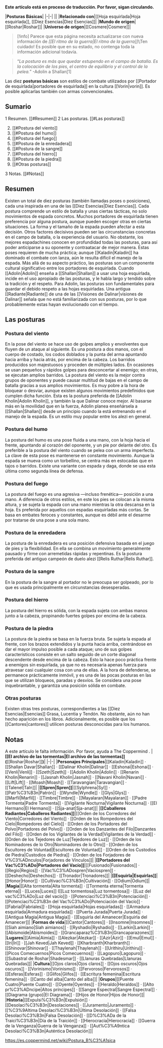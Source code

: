 **Este artículo está en proceso de traducción. Por favor, sigan circulando.**


|**Posturas Básicas**|
|-|-|
||
|**Relacionado con**|[[Hoja esquirlada\|Hoja esquirlada]], [[Diez Esencias\|Diez Esencias]]|
|**Mundo de origen**|[[Roshar\|Roshar]]|
|**Universo de origen**|[[Cosmere\|Cosmere]]|

> [!info] Parece que esta página necesita actualizarse con nueva información de *[[El ritmo de la guerra\|El ritmo de la guerra]]*!¡Ten cuidado! Es posible que en su estado, no contenga toda la información adicional todavía.

>“*La postura es más que quedar estupendo en el campo de batalla. Es la colocación de los pies, el centro de equilibrio y el control de la pelea.*”
\-Adolin a Shallan[1]


Las diez **posturas básicas** son estilos de combate utilizados por [[Portador de esquirlada\|portadores de esquirlada]] en la cultura [[Vorin\|vorin]]. Es posible aplicarlas también con armas convencionales.

## Sumario

1 Resumen. [[#Resumen]] 
2 Las posturas. [[#Las posturas]] 

2. [[#Postura del viento]] 
2. [[#Postura del humo]] 
2. [[#Postura del fuego]] 
2. [[#Postura de la enredadera]] 
2. [[#Postura de la sangre]] 
2. [[#Postura del hierro]] 
2. [[#Postura de la piedra]] 
2. [[#Otras posturas]] 


3 Notas. [[#Notas]] 


## Resumen
Existen un total de diez posturas (también llamadas poses o posiciones), cada una inspirada en una de las [[Diez Esencias\|Diez Esencias]]. Cada postura comprende un estilo de batalla y unas ciertas tácticas, no solo movimientos de espada concretos.
Muchos portadores de esquirlada tienen preferencia por alguna postura, aunque pueden escoger otras en ciertas situaciones. La forma y el tamaño de la espada pueden afectar a esta decisión. Otros factores decisivos pueden ser las circunstancias concretas en el campo de batalla, o la experiencia del usuario. No obstante, los mejores espadachines conocen en profundidad todas las posturas, para así poder anticiparse a su oponente y contraatacar de mejor manera. Estas poses requieren de mucha práctica; aunque [[Kaladin\|Kaladin]] ha dominado el combate con lanza, aún le resulta difícil el manejo de la espada.
Más allá de su aspecto práctico, las posturas son un componente cultural significativo entre los portadores de esquirlada. Cuando [[Adolin\|Adolin]] enseña a [[Shallan\|Shallan]] a usar una hoja esquirlada, incide en el uso apropiado de las posturas, y le habla largo y tendido sobre la tradición y el respeto. Para Adolin, las posturas son fundamentales para guardar el debido respeto a las hojas esquirladas.
Una antigua [[Radiante\|Radiante]] de una de las [[Visiones de Dalinar\|visiones de Dalinar]] señala que no está familiarizada con sus posturas, por lo que probablemente estas hayan evolucionado con el tiempo.

## Las posturas
### Postura del viento
En la pose del viento se hace uso de golpes amplios y envolventes que fluyen de un ataque al siguiente. Es una postura a dos manos, con el cuerpo de costado, los codos doblados y la punta del arma apuntando hacia arriba y hacia atrás, por encima de la cabeza. Los barridos producidos son majestuosos y proceden de múltiples lados. En ocasiones se usan pequeños y rápidos golpes para desconcertar al enemigo; en otras, se ejecutan amplios barridos. La postura del viento es la mejor contra grupos de oponentes y puede causar multitud de bajas en el campo de batalla gracias a sus amplios movimientos. Es muy pobre a la hora de bloquear o desviar, aunque existen algunos movimientos predefinidos que cumplen dicha función. Esta es la postura preferida de [[Adolin Kholin\|Adolin Kholin]], y también la que Dalinar conoce mejor. Al basarse más en la movilidad que en la fuerza, Adolin planea enseñársela a [[Shallan\|Shallan]] desde un principio cuando la está entrenando en el manejo de la espada. Es un estilo muy popular entre los alezi en general.

### Postura del humo
La postura del humo es una pose fluida a una mano, con la hoja hacia el frente, apuntando al corazón del oponente, y un pie por delante del otro. Es preferible a la postura del viento cuando se pelea con un arma imperfecta. La clave de esta pose es mantenerse en constante movimiento. Aunque la espada se mueva como un torbellino, se centra más en estocadas que en tajos o barridos. Existe una variante con espada y daga, donde se usa esta última como segunda línea de defensa.

### Postura del fuego
La postura del fuego es una agresiva —incluso frenética— posición a una mano. A diferencia de otros estilos, en este los pies se colocan a la misma altura, y se sujeta la espada con una mano mientras la otra descansa en la hoja. Es preferida por aquellos con espadas esquirladas más cortas. Se basa en embates feroces y constantes, aunque es débil ante el desarme por tratarse de una pose a una sola mano.

### Postura de la enredadera
La postura de la enredadera es una posición defensiva basada en el juego de pies y la flexibilidad. En ella se combina un movimiento generalmente pausado y firme con arremetidas rápidas y repentinas. Es la postura preferida del antiguo campeón de duelo alezi [[Relis Ruthar\|Relis Ruthar]].

### Postura de la sangre
En la postura de la sangre al portador no le preocupa ser golpeado, por lo que es usada principalmente en circunstancias desesperadas.

### Postura del hierro
La postura del hierro es sólida, con la espada sujeta con ambas manos junto a la cabeza, propinando fuertes golpes por encima de la cabeza.

### Postura de la piedra
La postura de la piedra se basa en la fuerza bruta. Se sujeta la espada al frente, con los brazos extendidos y la punta hacia arriba, centrándose en dar el mayor impulso posible a cada ataque; uno de sus golpes característicos consiste en un salto seguido de un corte diagonal descendente desde encima de la cabeza. Esto la hace poco práctica frente a enemigos sin esquirlada, ya que no es necesaria apenas fuerza para atravesar casi cualquier cosa con una de ellas. A la hora de defenderse, se permanece prácticamente inmóvil, y es una de las pocas posturas en las que se utilizan bloqueos, paradas y desvíos. Se considera una pose inquebrantable, y garantiza una posición sólida en combate.

### Otras posturas
Existen otras tres posturas, correspondientes a las [[Diez Esencias\|Esencias]] Grasa, Lucentia y Tendón. No obstante, aún no han hecho aparición en los libros. Adicionalmente, es posible que los [[Cantores\|cantores]] utilicen posturas desconocidas para los humanos.

## Notas

A este artículo le falta información. Por favor, ayuda a The Coppermind .
|**[[El archivo de las tormentas\|El archivo de las tormentas]] (**[[Roshar\|Roshar]]**)**|
|-|-|
|**Personajes Principales**|[[Kaladin\|Kaladin]] · [[Shallan Davar\|Shallan]] · [[Dalinar Kholin\|Dalinar]] · [[Eshonai\|Eshonai]] · [[Venli\|Venli]] · [[Szeth\|Szeth]] · [[Adolin Kholin\|Adolin]] · [[Renarin Kholin\|Renarin]] · [[Jasnah Kholin\|Jasnah]] · [[Navani Kholin\|Navani]] · [[Lift\|Lift]] · [[Moash\|Moash]] · [[Taravangian\|Taravangian]] · [[Talenel\|Taln]]|
|**[[Spren\|Spren]]**|[[Sylphrena\|Syl]] · [[Patr%C3%B3n\|Patrón]] · [[Wyndle\|Wyndle]] · [[Glys\|Glys]] · [[Marfil\|Marfil]] · [[Timbre\|Timbre]] · [[Mayalaran\|Mayalaran]] · [[Padre Tormenta\|Padre Tormenta]] · [[Vigilante Nocturna\|Vigilante Nocturna]] · [[El Hermano\|El Hermano]] · [[Sja-anat\|Sja-anat]]|
|**[[Caballeros Radiantes\|Caballeros Radiantes]]**|[[Orden de los Corredores del Viento\|Corredores del Viento]] · [[Orden de los Rompedores del Cielo\|Rompedores del Cielo]] · [[Orden de los Portadores del Polvo\|Portadores del Polvo]] · [[Orden de los Danzantes del Filo\|Danzantes del Filo]] · [[Orden de los Vigilantes de la Verdad\|Vigilantes de la Verdad]] · [[Orden de los Tejedores de Luz\|Tejedores de Luz]] · [[Orden de los Nominadores de lo Otro\|Nominadores de lo Otro]] · [[Orden de los Escultores de Voluntad\|Escultores de Voluntad]] · [[Orden de los Custodios de Piedra\|Custodios de Piedra]] · [[Orden de los Forjadores de V%C3%ADnculos\|Forjadores de Vínculos]]|
|**[[Portadores del Vac%C3%ADo\|Portadores del Vacío]]**|[[Fusionado\|Fusionados]] · [[Regio\|Regios]] · [[Vac%C3%ADospren\|Vacíospren]] · [[Deshecho\|Deshechos]] · [[Tronador\|Tronadores]]|
|**[[Esquirla\|Esquirlas]]**|[[Honor\|Honor]] · [[Cultivaci%C3%B3n\|Cultivación]] · [[Odium\|Odium]]|
|**Magia**|[[Alta tormenta\|Alta tormenta]] · [[Tormenta eterna\|Tormenta eterna]] · [[Luces\|Luces]] ([[Luz tormentosa\|Luz tormentosa]] · [[Luz del vac%C3%ADo\|Luz del vacío]]) · [[Potenciaci%C3%B3n\|Potenciación]] · [[Potenciaci%C3%B3n del Vac%C3%ADo\|Potenciación del Vacío]] · [[Fabrial\|Fabriales]] · [[Hoja esquirlada\|Hojas esquirladas]] · [[Armadura esquirlada\|Armadura esquirlada]] · [[Puerta Jurada\|Puerta Jurada]] · [[Antigua Magia\|Antigua Magia]] · [[Esquirla del Amanecer\|Esquirla del Amanecer]]|
|**Formas de vida**|[[Cantor\|Cantores]] · [[Insomne\|Insomnes]] · [[Siah aimiano\|Siah aimianos]] · [[Ryshadio\|Ryshadio]] · [[Larkin\|Larkin]] · [[Abismoide\|Abismoides]] · [[Grancaparaz%C3%B3n\|Grancaparazones]]|
|**Lugares**|[[Aimia\|Aimia]] · [[Alezkar\|Alezkar]] · [[Azir\|Azir]] · [[Emul\|Emul]] · [[Iri\|Iri]] · [[Jah Keved\|Jah Keved]] · [[Kharbranth\|Kharbranth]] · [[Shinovar\|Shinovar]] · [[Thaylenah\|Thaylenah]] · [[Urithiru\|Urithiru]] · [[Picos Comecuernos\|Picos Comecuernos]] · [[Lagopuro\|Lagopuro]] · [[Subastral de Roshar\|Shadesmar]] · [[Llanuras Quebradas\|Llanuras Quebradas]]|
|**Cultura**|[[Ojos claros\|Ojos claros]] · [[Ojos oscuros\|Ojos oscuros]] · [[Vorinismo\|Vorinismo]] · [[Fervoroso\|Fervorosos]] · [[Esferas\|Esferas]] · [[Glifos\|Glifos]] · [[Escritura femenina\|Escritura femenina]] · [[Canto del alba\|Canto del alba]]|
|**Grupos**|[[Puente Cuatro\|Puente Cuatro]] · [[Oyente\|Oyentes]] · [[Heraldo\|Heraldos]] · [[Alto pr%C3%ADncipe\|Altos príncipes]] · [[Sangre Espectral\|Sangre Espectral]] · [[Diagrama (grupo)\|El Diagrama]] · [[Hijos de Honor\|Hijos de Honor]]|
|**Historia**|[[Expulsi%C3%B3n\|Expulsión]] · [[Desolaci%C3%B3n\|Desolaciones]] · [[Juramento\|Juramento]] · [[%C3%9Altima Desolaci%C3%B3n\|Última Desolación]] · [[Falsa Desolaci%C3%B3n\|Falsa Desolación]] · [[D%C3%ADa de la Traici%C3%B3n\|Día de la Traición]] · [[Hierocracia\|Hierocracia]] · [[Guerra de la Venganza\|Guerra de la Venganza]] · [[Aut%C3%A9ntica Desolaci%C3%B3n\|Auténtica Desolación]]|



https://es.coppermind.net/wiki/Postura_B%C3%A1sica